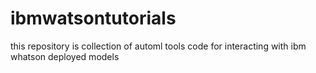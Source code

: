 # ibmwatsontutorials
this repository is collection of automl tools code for interacting with ibm whatson deployed models
